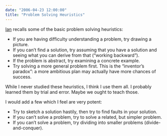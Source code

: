 ```yaml
---
date: "2006-04-23 12:00:00"
title: "Problem Solving Heuristics"
---
```




[Ian](http://www.unreasonableman.net/2005/12/heuristic.html) recalls some of the basic problem solving heuristics:

- If you are having difficulty understanding a problem, try drawing a picture.
- If you can&rsquo;t find a solution, try assuming that you have a solution and seeing what you can derive from that (&ldquo;working backward&rdquo;).
- If the problem is abstract, try examining a concrete example.
- Try solving a more general problem first. This is the &ldquo;inventor&rsquo;s paradox&rdquo;: a more ambitious plan may actually have more chances of success.


While I never studied these heuristics, I think I use them all. I probably learned them by trial and error. Maybe we ought to teach those.

I would add a few which I feel are very potent:

- Try to sketch a solution hastily, then try to find faults in your solution.
- If you can&rsquo;t solve a problem, try to solve a related, but simpler problem.
- If you can&rsquo;t solve a problem, try dividing into smaller problems (divide-and-conquer).


